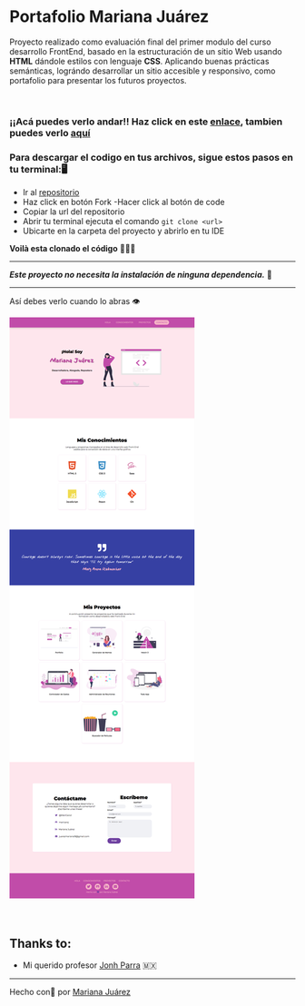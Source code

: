 # Portafolio Mariana Juárez

Proyecto realizado como evaluación final del primer modulo del curso desarrollo FrontEnd, basado en la estructuración de un sitio Web usando **HTML** dándole estilos con lenguaje **CSS**. Aplicando buenas prácticas semánticas, lográndo desarrollar un sitio accesible y responsivo, como portafolio para presentar los futuros proyectos.

<br>

### ¡¡Acá puedes verlo andar!! Haz click en este [enlace](https://maricaroj.github.io/portafolio-mariana/), tambien puedes verlo [aquí]()

### Para descargar el codigo en tus archivos, sigue estos pasos en tu terminal:🖥

- Ir al [repositorio](https://github.com/maricaroj/portafolio-mariana.git)
- Haz click en botón Fork
-Hacer click al botón de code
- Copiar la url del repositorio
- Abrir tu terminal ejecuta el comando ```git clone <url>```  
- Ubicarte en la carpeta del proyecto y abrirlo en tu IDE

**Voilà esta clonado el código** 🧙🏼‍♀️

---
***Este proyecto no necesita la instalación de ninguna dependencia.*** 📌

---
Así debes verlo cuando lo abras 👁 

![Proyecto](./img/08-screen-portfolio.png)
<br>
<br>
<br>

## Thanks to:
- Mi querido profesor [Jonh Parra](https://github.com/Jonhks) 🇲🇽

---
Hecho con💜 por [Mariana Juárez](https://github.com/maricaroj)

